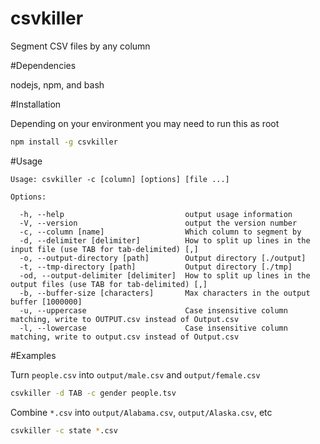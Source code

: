 csvkiller
=========

Segment CSV files by any column

#Dependencies

nodejs, npm, and bash

#Installation

Depending on your environment you may need to run this as root

```bash
npm install -g csvkiller
```

#Usage

```
Usage: csvkiller -c [column] [options] [file ...]

Options:

  -h, --help                           output usage information
  -V, --version                        output the version number
  -c, --column [name]                  Which column to segment by
  -d, --delimiter [delimiter]          How to split up lines in the input file (use TAB for tab-delimited) [,]
  -o, --output-directory [path]        Output directory [./output]
  -t, --tmp-directory [path]           Output directory [./tmp]
  -od, --output-delimiter [delimiter]  How to split up lines in the output files (use TAB for tab-delimited) [,]
  -b, --buffer-size [characters]       Max characters in the output buffer [1000000]
  -u, --uppercase                      Case insensitive column matching, write to OUTPUT.csv instead of Output.csv
  -l, --lowercase                      Case insensitive column matching, write to output.csv instead of Output.csv
```

#Examples

Turn `people.csv` into `output/male.csv` and `output/female.csv`

```bash
csvkiller -d TAB -c gender people.tsv
```

Combine `*.csv` into `output/Alabama.csv`, `output/Alaska.csv`, etc

```bash
csvkiller -c state *.csv
```
